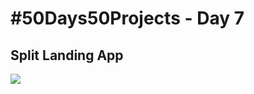 # #50Days50Projects - Day 7

## Split Landing App

![](/07-Split_Landing_Page/ezgif.com-gif-maker%20(1).gif)